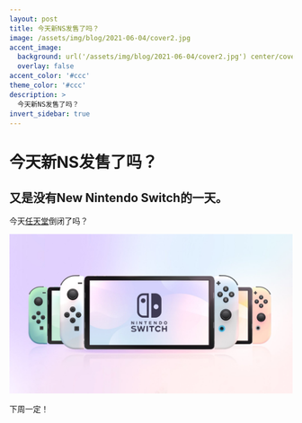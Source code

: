 ```yaml
---
layout: post
title: 今天新NS发售了吗？
image: /assets/img/blog/2021-06-04/cover2.jpg
accent_image: 
  background: url('/assets/img/blog/2021-06-04/cover2.jpg') center/cover
  overlay: false
accent_color: '#ccc'
theme_color: '#ccc'
description: >
  今天新NS发售了吗？
invert_sidebar: true
---
```


# 今天新NS发售了吗？

## 又是没有New Nintendo Switch的一天。

今天[任天堂](https://www.nintendo.co.jp/index.html)倒闭了吗？

<center><img src='./assets/img/posts/2021-06-04/cover2.jpg'></center>

下周一定！